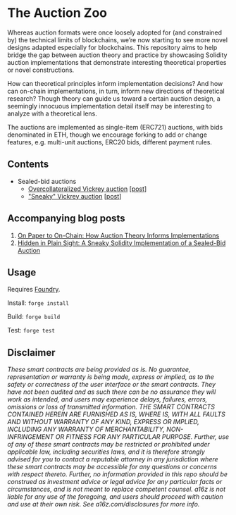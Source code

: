 # The Auction Zoo

Whereas auction formats were once loosely adopted for (and constrained by) the technical limits of blockchains, we’re now starting to see more novel designs adapted especially for blockchains. 
This repository aims to help bridge the gap between auction theory and practice by showcasing Solidity auction implementations that demonstrate interesting theoretical properties or novel constructions.

How can theoretical principles inform implementation decisions? 
And how can on-chain implementations, in turn, inform new directions of theoretical research? Though theory can guide us toward a certain auction design, a seemingly innocuous implementation detail itself may be interesting to analyze with a theoretical lens. 

The auctions are implemented as single-item (ERC721) auctions, with bids denominated in ETH, though we encourage forking to add or change features, e.g. multi-unit auctions, ERC20 bids, different payment rules.

## Contents 
- Sealed-bid auctions
  - [Overcollateralized Vickrey auction](./src/sealed-bid/over-collateralized-auction/OverCollateralizedAuction.sol) [[post](https://a16zcrypto.com/how-auction-theory-informs-implementations/)]
  - ["Sneaky" Vickrey auction](./src/sealed-bid/over-collateralized-auction/OverCollateralizedAuction.sol) [[post](https://a16zcrypto.com/hidden-in-plain-sight-a-sneaky-solidity-implementation-of-a-sealed-bid-auction/)]

## Accompanying blog posts
1. [On Paper to On-Chain: How Auction Theory Informs Implementations
](https://a16zcrypto.com/how-auction-theory-informs-implementations/)
2. [Hidden in Plain Sight: A Sneaky Solidity Implementation of a Sealed-Bid Auction](https://a16zcrypto.com/hidden-in-plain-sight-a-sneaky-solidity-implementation-of-a-sealed-bid-auction/)

## Usage

Requires [Foundry](https://book.getfoundry.sh/getting-started/installation).

Install: `forge install`

Build: `forge build`

Test: `forge test`

## Disclaimer

_These smart contracts are being provided as is. No guarantee, representation or warranty is being made, express or implied, as to the safety or correctness of the user interface or the smart contracts. They have not been audited and as such there can be no assurance they will work as intended, and users may experience delays, failures, errors, omissions or loss of transmitted information. THE SMART CONTRACTS CONTAINED HEREIN ARE FURNISHED AS IS, WHERE IS, WITH ALL FAULTS AND WITHOUT WARRANTY OF ANY KIND, EXPRESS OR IMPLIED, INCLUDING ANY WARRANTY OF MERCHANTABILITY, NON- INFRINGEMENT OR FITNESS FOR ANY PARTICULAR PURPOSE. Further, use of any of these smart contracts may be restricted or prohibited under applicable law, including securities laws, and it is therefore strongly advised for you to contact a reputable attorney in any jurisdiction where these smart contracts may be accessible for any questions or concerns with respect thereto. Further, no information provided in this repo should be construed as investment advice or legal advice for any particular facts or circumstances, and is not meant to replace competent counsel. a16z is not liable for any use of the foregoing, and users should proceed with caution and use at their own risk. See a16z.com/disclosures for more info._
